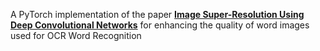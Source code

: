  A PyTorch implementation of the paper **[Image Super-Resolution Using Deep Convolutional Networks](https://arxiv.org/abs/1501.00092)** for enhancing the quality of word images used for OCR Word Recognition
